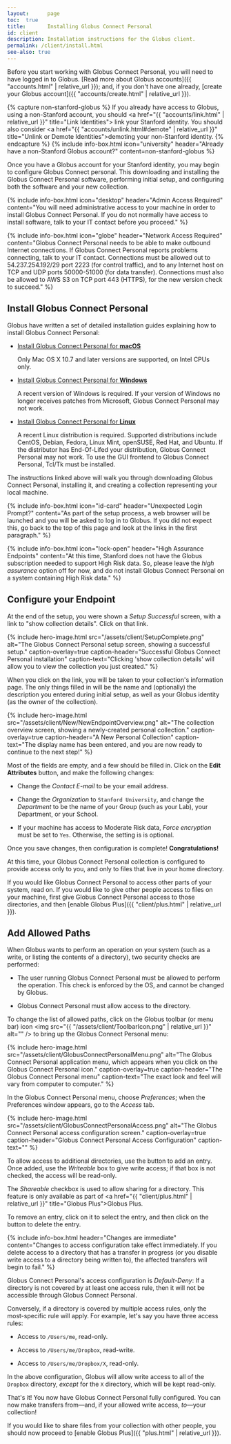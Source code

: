 ```yaml
---
layout:      page
toc:  true
title:       Installing Globus Connect Personal
id: client
description: Installation instructions for the Globus client.
permalink: /client/install.html
see-also: true
---
```


Before you start working with Globus Connect Personal, you will need to have
logged in to Globus.  [Read more about Globus accounts]({{ "accounts.html" |
relative_url }}); and, if you don't have one already, [create your Globus
account]({{ "accounts/create.html" | relative_url }}).

{% capture non-stanford-globus %}
If you already have access to Globus, using a non-Stanford account, you should
<a href="{{ "accounts/link.html" | relative_url }}" title="Link Identities">
link your Stanford identity</a>.  You should also consider <a href="{{
"accounts/unlink.html#demote" | relative_url }}" title="Unlink or Demote
Identities">demoting your non-Stanford identity</a>.
{% endcapture %}
{% include info-box.html
   icon="university"
   header="Already have a non-Stanford Globus account?"
   content=non-stanford-globus
%}

Once you have a Globus account for your Stanford identity, you may begin to
configure Globus Connect personal.  This downloading and installing the Globus
Connect Personal software, performing initial setup, and configuring both the
software and your new collection.

{% include info-box.html
   icon="desktop"
   header="Admin Access Required"
   content="You will need administrative access to your machine in order to install Globus Connect Personal.  If you do not normally have access to install software, talk to your IT contact before you proceed."
%}

{% include info-box.html
   icon="globe"
   header="Network Access Required"
   content="Globus Connect Personal needs to be able to make outbound Internet connections.  If Globus Connect Personal reports problems connecting, talk to your IT contact.  Connections must be allowed out to 54.237.254.192/29 port 2223 (for control traffic), and to any Internet host on TCP and UDP ports 50000-51000 (for data transfer).  Connections must also be allowed to AWS S3 on TCP port 443 (HTTPS), for the new version check to succeed."
%}

## Install Globus Connect Personal

Globus have written a set of detailed installation guides explaining how to
install Globus Connect Personal:

* [Install Globus Connect Personal for **macOS**](https://docs.globus.org/how-to/globus-connect-personal-mac/)

  Only Mac OS X 10.7 and later versions are supported, on Intel CPUs only.

* [Install Globus Connect Personal for **Windows**](https://docs.globus.org/how-to/globus-connect-personal-windows/)

  A recent version of Windows is required.  If your version of Windows no
  longer receives patches from Microsoft, Globus Connect Personal may not work.

* [Install Globus Connect Personal for **Linux**](https://docs.globus.org/how-to/globus-connect-personal-linux/)

  A recent Linux distribution is required.  Supported distributions include
  CentOS, Debian, Fedora, Linux Mint, openSUSE, Red Hat, and Ubuntu.  If the
  distributor has End-Of-Lifed your distribution, Globus Connect Personal may
  not work.  To use the GUI frontend to Globus Connect Personal, Tcl/Tk must be
  installed.

The instructions linked above will walk you through downloading Globus Connect
Personal, installing it, and creating a collection representing your local
machine.

{% include info-box.html
   icon="id-card"
   header="Unexpected Login Prompt?"
   content="As part of the setup process, a web browser will be launched and you will be asked to log in to Globus.  If you did not expect this, go back to the top of this page and look at the links in the first paragraph."
%}

{% include info-box.html
   icon="lock-open"
   header="High Assurance Endpoints"
   content="At this time, Stanford does not have the Globus subscription needed to support High Risk data.  So, please leave the <em>high assurance</em> option off for now, and do not install Globus Connect Personal on a system containing High Risk data."
%}

## Configure your Endpoint

At the end of the setup, you were shown a _Setup Successful_ screen, with a
link to "show collection details".  Click on that link.

{% include hero-image.html
   src="/assets/client/SetupComplete.png"
   alt="The Globus Connect Personal setup screen, showing a successful setup."
   caption-overlay=true
   caption-header="Successful Globus Connect Personal installation"
   caption-text="Clicking 'show collection details' will allow you to view the collection you just created."
%}

When you click on the link, you will be taken to your collection's information
page.  The only things filled in will be the name and (optionally) the
description you entered during initial setup, as well as your Globus identity
(as the owner of the collection).

{% include hero-image.html
   src="/assets/client/New/NewEndpointOverview.png"
   alt="The collection overview screen, showing a newly-created personal collection."
   caption-overlay=true
   caption-header="A New Personal Collection"
   caption-text="The display name has been entered, and you are now ready to continue to the next step!"
%}

Most of the fields are empty, and a few should be filled in.  Click on the
**<i class="fas fa-pencil-alt"></i> Edit Attributes** button, and make the following changes:

* Change the _Contact E-mail_ to be your email address.

* Change the _Organization_ to `Stanford University`, and change the
  _Department_ to be the name of your Group (such as your Lab), your
  Department, or your School.

* If your machine has access to Moderate Risk data, _Force encryption_ must be
  set to `Yes`.  Otherwise, the setting is is optional.

Once you save changes, then configuration is complete!  **Congratulations!**

At this time, your Globus Connect Personal collection is configured to provide
access only to you, and only to files that live in your home directory.

If you would like Globus Connect Personal to access other parts of your system,
read on.  If you would like to give other people access to files on your
machine, first give Globus Connect Personal access to those directories, and
then [enable Globus Plus]({{ "client/plus.html" | relative_url }}).

## Add Allowed Paths

When Globus wants to perform an operation on your system (such as a write, or
listing the contents of a directory), two security checks are performed:

* The user running Globus Connect Personal must be allowed to perform the
  operation.  This check is enforced by the OS, and cannot be changed by
  Globus.

* Globus Connect Personal must allow access to the directory.

To change the list of allowed paths, click on the Globus toolbar (or menu bar)
icon <img src="{{ "/assets/client/ToolbarIcon.png" |
relative_url }}" alt="" /> to bring up the Globus Connect Personal menu:

{% include hero-image.html
   src="/assets/client/GlobusConnectPersonalMenu.png"
   alt="The Globus Connect Personal application menu, which appears when you click on the Globus Connect Personal icon."
   caption-overlay=true
   caption-header="The Globus Connect Personal menu"
   caption-text="The exact look and feel will vary from computer to computer."
%}

In the Globus Connect Personal menu, choose _Preferences_; when the Preferences
window appears, go to the _Access_ tab.

{% include hero-image.html
   src="/assets/client/GlobusConnectPersonalAccess.png"
   alt="The Globus Connect Personal access configuration screen."
   caption-overlay=true
   caption-header="Globus Connect Personal Access Configuration"
   caption-text=""
%}

To allow access to additional directories, use the <i class="fa fa-plus"
title="plus"></i> button to add an entry.  Once added, use the _Writeable_ box
to give write access; if that box is not checked, the access will be read-only.

The <em>Shareable</em> checkbox is used to allow sharing for a directory.  This
feature is only available as part of <a href="{{ "client/plus.html" |
relative_url }}" title="Globus Plus">Globus Plus</a>.

To remove an entry, click on it to select the entry, and then click on the <i
class="fa fa-minus" title="minus"></i> button to delete the entry.

{% include info-box.html
   header="Changes are immediate"
   content="Changes to access configuration take effect immediately.  If you delete access to a directory that has a transfer in progress (or you disable write access to a directory being written to), the affected transfers will begin to fail."
%}

Globus Connect Personal's access configuration is _Default-Deny_: If a
directory is not covered by at least one access rule, then it will not be
accessible through Globus Connect Personal.

Conversely, if a directory is covered by multiple access rules, only the
most-specific rule will apply.  For example, let's say you have three access
rules:

* Access to `/Users/me`, read-only.

* Access to `/Users/me/Dropbox`, read-write.

* Access to `/Users/me/Dropbox/X`, read-only.

In the above configuration, Globus will allow write access to all of the `Dropbox`
directory, _except_ for the `X` directory, which will be kept read-only.

That's it!  You now have Globus Connect Personal fully configured.  You can now
make transfers from—and, if your allowed write access, _to_—your collection!

If you would like to share files from your collection with other people, you
should now proceed to [enable Globus Plus]({{ "plus.html" | relative_url
}}).




